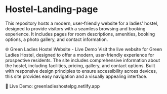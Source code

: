 # Hostel-Landing-page
This repository hosts a modern, user-friendly website for a ladies' hostel, designed to provide visitors with a seamless browsing and booking experience. It includes pages for room descriptions, amenities, booking options, a photo gallery, and contact information.


🌐 Green Ladies Hostel Website - Live Demo
Visit the live website for Green Ladies Hostel, designed to offer a modern, user-friendly experience for prospective residents. The site includes comprehensive information about the hostel, including facilities, pricing, gallery, and contact options. Built with responsive design principles to ensure accessibility across devices, this site provides easy navigation and a visually appealing interface.

🔗 Live Demo: greenladieshostelpg.netlify.app
